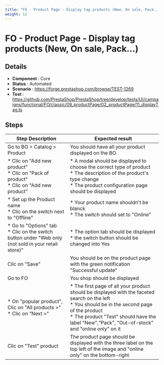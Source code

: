 ```yaml
---
title: "FO - Product Page - Display tag products (New, On sale, Pack...)"
weight: 12
---
```


# FO - Product Page - Display tag products (New, On sale, Pack...)
## Details
* **Component** : Core
* **Status** : Automated
* **Scenario** : https://forge.prestashop.com/browse/TEST-1269
* **Test** : https://github.com/PrestaShop/PrestaShop/tree/develop/tests/UI/campaigns/functional/FO/classic/09_productPage/02_productPage/11_displayTag.ts

## Steps
| Step Description | Expected result |
| ----- | ----- |
| Go to BO > Catalog > Product | You should have all your product displayed on the BO |
| * Clic on "Add new product"<br> * Clic on "Pack of product"<br> * Clic on "Add new product" | * A modal should be displayed to choose the correct type of product <br> * The description of the product's type change<br> * The product configuration page should be displayed |
| * Set up the Product name <br> * Clic on the switch next to "Offline" | * Your product name shouldn't be blanck <br> * The switch should set to "Online" |
| * Go to "Options" tab<br> * Clic on the switch button under "Web only (not sold in your retail store)" | * The option tab should be displayed<br> * the switch button should be changed into Yes |
| Clic on "Save" | You should be on the product page with the green notification "Successful update" |
| Go to FO | You shop should be displayed |
| * On "popular product", Clic on "All products >"<br> * Clic on "Next >" | * The first page of all your product should be displayed with the faceted search on the left <br> * You should be in the second page of the product<br> * The product "Test" should have the label "New","Pack", "Out-of-stock" and "online only" on it |
| Clic on "Test" product | The product page should be displayed with the three label on the top left of the image and "online only" on the bottom-right |
